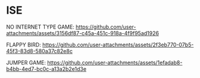 # ISE


NO INTERNET TYPE GAME:
https://github.com/user-attachments/assets/3156df87-c45a-451c-918a-4f9f95ad1926

FLAPPY BIRD:
https://github.com/user-attachments/assets/2f3eb770-07b5-45f3-83d8-580a37c82e8c

JUMPER GAME:
https://github.com/user-attachments/assets/1efadab8-b4bb-4ed7-bc0c-a13a2b2e1d3e



